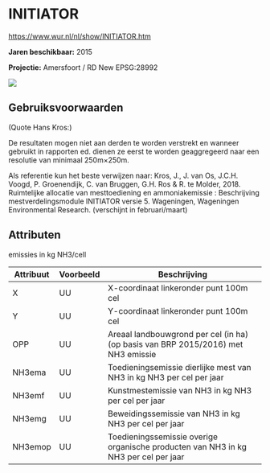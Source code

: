 # INITIATOR

https://www.wur.nl/nl/show/INITIATOR.htm

**Jaren beschikbaar:** 2015

**Projectie:** Amersfoort / RD New EPSG:28992

![](voorbeeld_brp.png)

## Gebruiksvoorwaarden
(Quote Hans Kros:)

De resultaten mogen niet aan derden te worden verstrekt en wanneer gebruikt in rapporten ed. dienen ze eerst te worden geaggregeerd naar een resolutie van minimaal 250m×250m.
 
Als referentie kun het beste verwijzen naar: 
Kros, J., J. van Os, J.C.H. Voogd, P. Groenendijk, C. van Bruggen, G.H. Ros & R. te Molder, 2018. Ruimtelijke allocatie van mesttoediening en ammoniakemissie : Beschrijving mestverdelingsmodule INITIATOR versie 5. Wageningen, Wageningen Environmental Research. (verschijnt in februari/maart)

## Attributen

emissies in kg NH3/cell

| Attribuut | Voorbeeld | Beschrijving |
| ---- | ---- | ---- | 
| X | UU |                        X-coordinaat linkeronder punt 100m cel | 
| Y | UU |                          Y-coordinaat linkeronder punt 100m cel | 
| OPP | UU |                      Areaal landbouwgrond per cel (in ha)(op basis van  BRP 2015/2016) met NH3 emissie |
| NH3ema | UU |             Toedieningsemissie dierlijke mest van NH3 in kg NH3 per cel per jaar | 
| NH3emf | UU |             Kunstmestemissie van NH3 in kg NH3 per cel per jaar |
| NH3emg | UU |           Beweidingssemissie van NH3 in kg NH3 per cel per jaar
| NH3emop | UU |          Toedieningssemissie overige organische producten van NH3 in kg NH3 per cel per jaar
